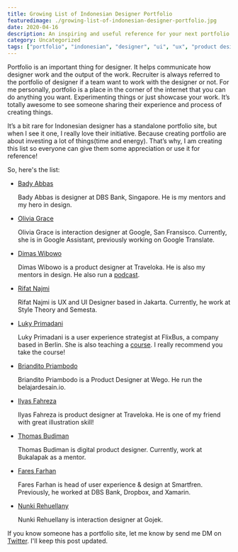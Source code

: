 ```yaml
---
title: Growing List of Indonesian Designer Portfolio
featuredimage: ./growing-list-of-indonesian-designer-portfolio.jpg
date: 2020-04-16
description: An inspiring and useful reference for your next portfolio.
category: Uncategorized
tags: ["portfolio", "indonesian", "designer", "ui", "ux", "product design"]
---
```


Portfolio is an important thing for designer. It helps communicate how designer work and the output of the work. Recruiter is always referred to the portfolio of designer if a team want to work with the designer or not. For me personally, portfolio is a place in the corner of the internet that you can do anything you want. Experimenting things or just showcase your work. It’s totally awesome to see someone sharing their experience and process of creating things.

It’s a bit rare for Indonesian designer has a standalone portfolio site, but when I see it one, I really love their initiative. Because creating portfolio are about investing a lot of things(time and energy). That’s why, I am creating this list so everyone can give them some appreciation or use it for reference!

So, here's the list:

- [Bady Abbas](http://bady.co/)

  Bady Abbas is designer at DBS Bank, Singapore. He is my mentors and my hero in design.

- [Olivia Grace](http://oliviagsutanto.com/)

  Olivia Grace is interaction designer at Google, San Fransisco. Currently, she is in Google Assistant, previously working on Google Translate.

- [Dimas Wibowo](https://sittalkdesign.com/)

  Dimas Wibowo is a product designer at Traveloka. He is also my mentors in design. He also run a [podcast](https://open.spotify.com/show/6xWlGX8B9ZLiNdjToZtgd0?si=jMzrMGO5RZWPC2qut-4qdQ).

- [Rifat Najmi](https://rifatnajmi.com/)

  Rifat Najmi is UX and UI Designer based in Jakarta. Currently, he work at Style Theory and Semesta.

- [Luky Primadani](https://www.lukyprimadani.com/)

  Luky Primadani is a user experience strategist at FlixBus, a company based in Berlin. She is also teaching a [course](https://skillacademy.com/course-detail/course/COURSE-M48Q67CB?courseType=SingleCourse). I really recommend you take the course!

- [Briandito Priambodo](https://www.briandito.co/)

  Briandito Priambodo is a Product Designer at Wego. He run the belajardesain.io.

- [Ilyas Fahreza](https://ilyasf.design/index.html)

  Ilyas Fahreza is product designer at Traveloka. He is one of my friend with great illustration skill!

- [Thomas Budiman](https://thebuddyman.com/)

  Thomas Budiman is digital product designer. Currently, work at Bukalapak as a mentor.

- [Fares Farhan](http://f.madebychocaholic.com/)

  Fares Farhan is head of user experience & design at Smartfren. Previously, he worked at DBS Bank, Dropbox, and Xamarin.

- [Nunki Rehuellany](https://www.heynunki.com/)

  Nunki Rehuellany is interaction designer at Gojek.

If you know someone has a portfolio site, let me know by send me DM on [Twitter](https://twitter.com/afnizarnur). I'll keep this post updated.
